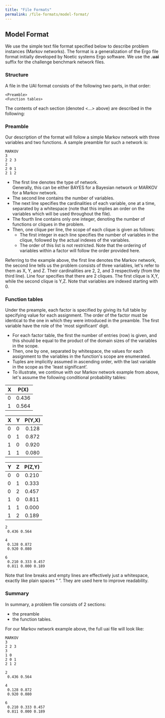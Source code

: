 ```yaml
---
title: "File Formats"
permalink: /file-formats/model-format/
---
```


## Model Format
We use the simple text file format specified below to describe problem instances (Markov networks). 
The format is a generalization of the Ergo file format initially developed by Noetic systems Ergo software.
We use the **.uai** suffix for the challenge benchmark network files.

### Structure
A file in the UAI format consists of the following two parts, in that order:
```
<Preamble>
<Function tables>
```
The contents of each section (denoted <…> above) are described in the following:

### Preamble
Our description of the format will follow a simple Markov network with three variables and two functions. A sample preamble for such a network is:

```
MARKOV
3
2 2 3
2
2 0 1
2 1 2
```

* The first line denotes the type of network.<br/> 
Generally, this can be either BAYES for a Bayesian network or MARKOV for a Markov network. 
* The second line contains the number of variables. 
* The next line specifies the cardinalities of each variable, one at a time, separated by a whitespace
(note that this implies an order on the variables which will be used throughout the file). 
* The fourth line contains only one integer, denoting the number of functions or cliques in the problem. 
* Then, one clique per line, the scope of each clique is given as follows:
  * The first integer in each line specifies the number of variables in the clique, followed by the actual indexes of the variables. 
  * The order of this list is not restricted. Note that the ordering of variables within a factor will follow the order provided here.

Referring to the example above, the first line denotes the Markov network, the second line tells us the problem consists of three variables, let's refer to them as X, Y, and Z. Their cardinalities are 2, 2, and 3 respectively (from the third line). Line four specifies that there are 2 cliques. The first clique is X,Y, while the second clique is Y,Z. Note that variables are indexed starting with 0.


### Function tables
Under the preample, 
each factor is specified by giving its full table by specifying value for each assignment. 
The order of the factor must be identical to the one in which they were introduced in the preamble.
The first variable have the role of the 'most significant’ digit. 

* For each factor table, the first the number of entries (row) is given, and this should be equal to the product of the domain sizes of the variables in the scope. 
* Then, one by one, separated by whitespace, the values for each assignment to the variables in the function's scope are enumerated. 
* Tuples are implicitly assumed in ascending order, with the last variable in the scope as the 'least significant’. 
* To illustrate, we continue with our Markov network example from above, let's assume the following conditional probability tables:

| X | P(X) |
| :--- | :----: | 
| 0 | 0.436 |
| 1 | 0.564 |


| X |	Y |	P(Y,X) |
| :--- | :--- | :----: | 
| 0 |	0 |	0.128  |
| 0 |	1 |	0.872 |
| 1 |	0 |	0.920 |
| 1 |	1 |	0.080 |


| Y | 	Z | 	P(Z,Y) | 
| :--- | :--- | :----: | 
| 0 | 	0 | 	0.210 | 
| 0 | 	1 | 	0.333 | 
| 0 | 	2 | 	0.457 | 
| 1 | 	0 | 	0.811 | 
| 1 | 	1 | 	0.000 | 
| 1 | 	2 | 	0.189 | 

```
2
 0.436 0.564

4
 0.128 0.872
 0.920 0.080

6
 0.210 0.333 0.457
 0.811 0.000 0.189
```

Note that line breaks and empty lines are effectively just a whitespace, exactly like plain spaces “ ”. 
They are used here to improve readability.

### Summary
In summary, a problem file consists of 2 sections: 
* the preamble
* the function tables.


For our Markov network example above, the full uai file will look like:
```
MARKOV
3
2 2 3
3
1 0
2 0 1
2 1 2

2
 0.436 0.564

4
 0.128 0.872
 0.920 0.080

6
 0.210 0.333 0.457
 0.811 0.000 0.189
```

